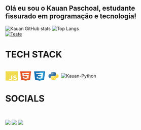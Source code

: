 ## Olá eu sou o Kauan Paschoal, estudante fissurado em programação e tecnologia!


![Kauan GitHub stats](https://github-readme-stats.vercel.app/api?username=KauanPaschoal&show_icons=true&theme=transparent)
<img src="https://github-readme-stats.vercel.app/api/top-langs/?username=KauanPaschoal&layout=compact&langs_count=8&hide_border=false&border_color=ffffff&title_color=58a6ff&icon_color=79c0ff&text_color=ffffff&bg_color=0d1117" alt="Top Langs" style="width: 419px;" />
<br>
[![Teste](https://github-readme-activity-graph.vercel.app/graph?username=KauanPaschoal&theme=react-dark)](https://github.com/ashutosh00710/github-readme-activity-graph)




<h1>TECH STACK</h1>
<div style="display: inline_block"><br>
  <img align="center" alt="Kauan-Js" height="30" width="40" src="https://raw.githubusercontent.com/devicons/devicon/master/icons/javascript/javascript-plain.svg">
  <img align="center" alt="Kauan-HTML" height="30" width="40" src="https://raw.githubusercontent.com/devicons/devicon/master/icons/html5/html5-original.svg">
  <img align="center" alt="Kauan-CSS" height="30" width="40" src="https://raw.githubusercontent.com/devicons/devicon/master/icons/css3/css3-original.svg">
  <img align="center" alt="Kauan-Python" height="30" width="40" src="https://raw.githubusercontent.com/devicons/devicon/master/icons/python/python-original.svg">
   <img align="center" alt="Kauan-Python" height="30" width="40" src="https://www.vectorlogo.zone/logos/mysql/mysql-ar21.svg">
</div>
<div>
<h1>SOCIALS</h1>
<div>
 <br>
 
<div> 
  
  <a href="https://www.instagram.com/kauan_paschoal/" target="_blank"><img src="https://img.shields.io/badge/-Instagram-%23E4405F?style=for-the-badge&logo=instagram&logoColor=white" target="_blank"></a>
  <a href = "mailto:kauanpaschoal.santos@gmail.com"><img src="https://img.shields.io/badge/-Gmail-%23333?style=for-the-badge&logo=gmail&logoColor=white" target="_blank"></a>
  <a href="https://www.linkedin.com/in/kauan-paschoal-8122bb255/" target="_blank"><img src="https://img.shields.io/badge/-LinkedIn-%230077B5?style=for-the-badge&logo=linkedin&logoColor=white" target="_blank"></a> 
  
</div>

